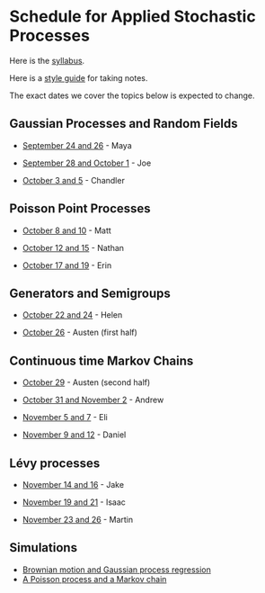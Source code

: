 # Schedule for Applied Stochastic Processes

Here is the [syllabus](syllabus.html).

Here is a [style guide](style.html) for taking notes.

The exact dates we cover the topics below is expected to change.

## Gaussian Processes and Random Fields

- [September 24 and 26](LectureNotes/Lectures/Fall2018/Lecture1/ASPLecture1.html) - Maya

- [September 28 and October 1](LectureNotes/Lectures/Fall2018/Lecture2/ASPLecture2.html) - Joe

- [October 3 and 5](LectureNotes/Lectures/Fall2018/Lecture3/ASPLecture3.html) - Chandler


## Poisson Point Processes

- [October 8 and 10](LectureNotes/Lectures/Fall2018/Lecture4/PPP_notes.html) - Matt

- [October 12 and 15](LectureNotes/Lectures/Fall2018/Lecture5/ASPLecture5.html) - Nathan

- [October 17 and 19](LectureNotes/Lectures/Fall2018/Lecture6/ASPlecturenotes.html) - Erin


## Generators and Semigroups

- [October 22 and 24](LectureNotes/Lectures/Fall2018/Lecture7/ASPLecture7.html) - Helen

- [October 26](LectureNotes/Lectures/Fall2018/Lecture8/ASPLecture8.html) - Austen (first half)

## Continuous time Markov Chains

- [October 29](LectureNotes/Lectures/Fall2018/Lecture8/ASPLecture8.html) - Austen (second half)

- [October 31 and November 2](LectureNotes/Lectures/Fall2018/Lecture9/ASPLecture9.html) - Andrew

- [November 5 and 7](LectureNotes/Lectures/Fall2018/Lecture10/ASPLecture10.html) - Eli

- [November 9 and 12](LectureNotes/Lectures/Fall2018/Lecture11/ASPLecture11.html) - Daniel

## Lévy processes

- [November 14 and 16]() - Jake

- [November 19 and 21](LectureNotes/Lectures/Fall2018/Lecture13/ASPLecture13.html) - Isaac

- [November 23 and 26]() - Martin

## Simulations

- [Brownian motion and Gaussian process regression](demos/gaussian_processes.html)
- [A Poisson process and a Markov chain](demos/poisson.html)
